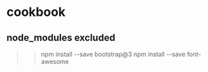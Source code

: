 # cookbook

## node_modules excluded
>> npm install --save bootstrap@3
>> npm install --save font-awesome
